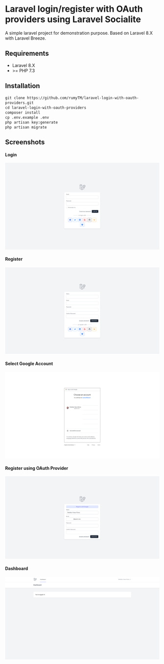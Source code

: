 # Laravel login/register with OAuth providers using Laravel Socialite

A simple laravel project for demonstration purpose. Based on Laravel 8.X with Laravel Breeze.

## Requirements

- Laravel 8.X
- \>= PHP 7.3

## Installation

```
git clone https://github.com/rumyTM/laravel-login-with-oauth-providers.git
cd laravel-login-with-oauth-providers
composer install
cp .env.example .env
php artisan key:generate
php artisan migrate
```

## Screenshots

#### Login
![Module Index Page](SCREENSHOTS/login.png "Login")

#### Register
![Show Module Page](SCREENSHOTS/register.png "Register")

#### Select Google Account
![Role Index Page](SCREENSHOTS/google.png "Select Google Account")

#### Register using OAuth Provider
![Permission Index Page](SCREENSHOTS/register_oauth.png "Register using OAuth Provider")

#### Dashboard
![Create Role Page](SCREENSHOTS/dashboard.png "Dashboard")

